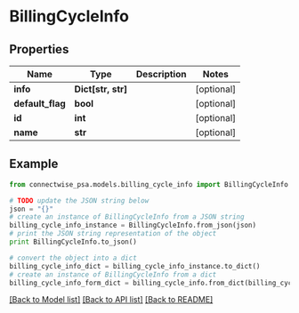 # BillingCycleInfo


## Properties
Name | Type | Description | Notes
------------ | ------------- | ------------- | -------------
**info** | **Dict[str, str]** |  | [optional] 
**default_flag** | **bool** |  | [optional] 
**id** | **int** |  | [optional] 
**name** | **str** |  | [optional] 

## Example

```python
from connectwise_psa.models.billing_cycle_info import BillingCycleInfo

# TODO update the JSON string below
json = "{}"
# create an instance of BillingCycleInfo from a JSON string
billing_cycle_info_instance = BillingCycleInfo.from_json(json)
# print the JSON string representation of the object
print BillingCycleInfo.to_json()

# convert the object into a dict
billing_cycle_info_dict = billing_cycle_info_instance.to_dict()
# create an instance of BillingCycleInfo from a dict
billing_cycle_info_form_dict = billing_cycle_info.from_dict(billing_cycle_info_dict)
```
[[Back to Model list]](../README.md#documentation-for-models) [[Back to API list]](../README.md#documentation-for-api-endpoints) [[Back to README]](../README.md)


